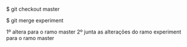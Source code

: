 $ git checkout master

$ git merge experiment


1º altera para o ramo master
2º junta as alterações do ramo experiment para o ramo master
